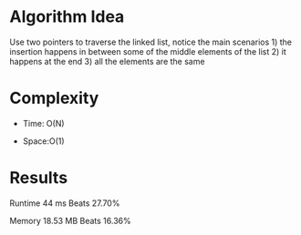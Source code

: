 # Algorithm Idea

Use two pointers to traverse the linked list, notice the main scenarios 1) the insertion happens in between some of the middle elements of the list 2) it happens at the end 3) all the elements are the same

# Complexity

- Time: O(N)

- Space:O(1)

# Results

Runtime
44
ms
Beats
27.70%

Memory
18.53
MB
Beats
16.36%